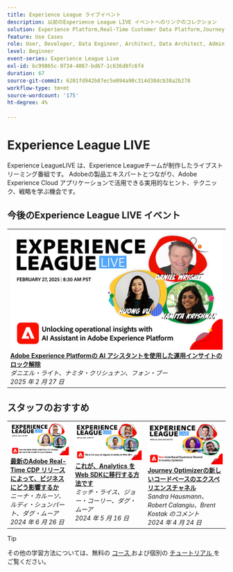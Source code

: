 ```yaml
---
title: Experience League ライブイベント
description: 以前のExperience League LIVE イベントへのリンクのコレクション
solution: Experience Platform,Real-Time Customer Data Platform,Journey Optimizer,Experience Manager,Target,Audience Manager,Analytics
feature: Use Cases
role: User, Developer, Data Engineer, Architect, Data Architect, Admin, Leader
level: Beginner
event-series: Experience League Live
exl-id: bc99865c-9734-4067-bd67-1c636d8fc6f4
duration: 67
source-git-commit: 6201fd942b87ec5e094a90c314d30dcb38a2b278
workflow-type: tm+mt
source-wordcount: '175'
ht-degree: 4%

---
```


# Experience League LIVE

Experience LeagueLIVE は、Experience Leagueチームが制作したライブストリーミング番組です。  Adobeの製品エキスパートとつながり、Adobe Experience Cloud アプリケーションで活用できる実用的なヒント、テクニック、戦略を学ぶ機会です。

<div id="upcoming-events">

## 今後のExperience League LIVE イベント

<table>
<tr>
<td style="vertical-align: top;"><a href="episodes/exl-live-episode-02-27-25.md">
      <img alt="Experience League LIVE 2 月 27 日" src="episodes/assets/WebBanner-Feb-27-2025.png">
    </a>
    <div>
      <a href="episodes/exl-live-episode-02-27-25.md">
        <strong>Adobe Experience Platformの AI アシスタントを使用した運用インサイトのロック解除 </strong>
      </a>
      <br/><em> ダニエル・ライト、ナミタ・クリシュナン、フォン・ブー </em>
      <br/><em>2025 年 2 月 27 日 </em>
    </div>
  </td>
</tr>
</table>

</div>

<div id="recs-overview-body-1"></div>
<div id="recs-overview-body-2"></div>
<div id="recs-overview-body-3"></div>
<div id="recs-overview-body-4"></div>
<div id="recs-overview-body-5"></div>
<div id="recs-overview-body-6"></div>

<div id="past-events">


</div>

## スタッフのおすすめ

<table style="max-width: 1214px;">

<tr>
  <td style="vertical-align: top;"><a href="episodes/exl-live-episode-06-26-24.md">
      <img alt="Experience League LIVE 4 月 21 日" src="episodes/assets/WebBanner-June26-2024.jpg">
    </a>
    <div>
      <a href="episodes/exl-live-episode-06-26-24.md">
        <strong> 最新のAdobe Real-Time CDP リリースによって、ビジネスにどう影響するか </strong>
      </a>
      <br/><em> ニーナ・カルーソ、ルディ・シュンパート、ダグ・ムーア </em>
      <br/><em>2024 年 6 月 26 日 </em>
    </div>
  </td>

<td style="vertical-align: top;">
    <a href="episodes/exl-live-episode-05-16-24.md">
      <img alt="Experience League LIVE EP8" src="episodes/assets/WebBanner-May16-2024.jpg">
    </a>
    <div>
      <a href="episodes/exl-live-episode-05-16-24.md"><strong> これが、Analytics を Web SDKに移行する方法です </strong></a>
      <br/><em> ミッチ・ライス、ジョー・コーリー、ダグ・ムーア </em>
      <br/><em>2024 年 5 月 16 日 </em>
    </div>
  </td>

<td style="vertical-align: top;">
    <a href="episodes/exl-live-episode-05-26-22.md">
      <img alt="Experience League LIVE 5 月 26 日" src="episodes/assets/WebBanner-Apr24-2024.jpg">
    </a>
    <div>
      <a href="episodes/exl-live-episode-04-24-24.md">
        <strong>Journey Optimizerの新しいコードベースのエクスペリエンスチャネル </strong>
      </a>
      <br/><em>Sandra Hausmann、Robert Calangiu、Brent Kostak のコメント </em>
      <br/><em>2024 年 4 月 24 日 </em>
    </div>
  </td>
  </tr>

</table>


>[!TIP]
>
>その他の学習方法については、無料の [ コース ](https://experienceleague.adobe.com/?lang=ja#dashboard/learning) および個別の [ チュートリアル ](https://experienceleague.adobe.com/docs/home-tutorials.html?lang=ja) をご覧ください。

